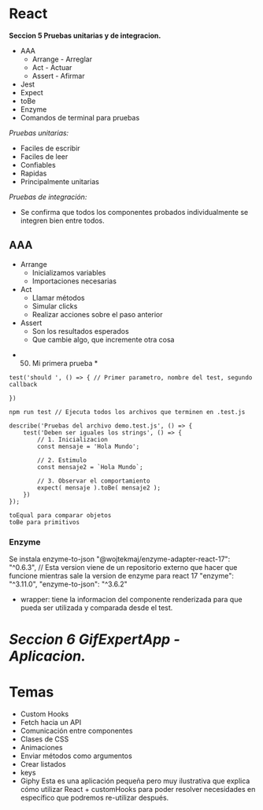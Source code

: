 # React
**Seccion 5 Pruebas unitarias y de integracion.**
- AAA
    - Arrange - Arreglar
    - Act - Actuar
    - Assert - Afirmar
- Jest
- Expect
- toBe
- Enzyme
- Comandos de terminal para pruebas

*Pruebas unitarias:*
 - Faciles de escribir
 - Faciles de leer
 - Confiables
 - Rapidas
 - Principalmente unitarias

*Pruebas de integración:*
 - Se confirma que todos los componentes probados individualmente se integren bien entre todos.

 ## AAA
 - Arrange
    * Inicializamos variables
    * Importaciones necesarias
 - Act
    * Llamar métodos
    * Simular clicks
    * Realizar acciones sobre el paso anterior
 - Assert
    * Son los resultados esperados
    * Que cambie algo, que incremente otra cosa

* 50. Mi primera prueba *
```
test('should ', () => { // Primer parametro, nombre del test, segundo callback

})
```

```
npm run test // Ejecuta todos los archivos que terminen en .test.js
```

```
describe('Pruebas del archivo demo.test.js', () => {
    test('Deben ser iguales los strings', () => {
        // 1. Inicializacion
        const mensaje = 'Hola Mundo';
    
        // 2. Estimulo
        const mensaje2 = `Hola Mundo`;
    
        // 3. Observar el comportamiento
        expect( mensaje ).toBe( mensaje2 );
    })
});
```

```
toEqual para comparar objetos
toBe para primitivos
```

### Enzyme
Se instala enzyme-to-json
"@wojtekmaj/enzyme-adapter-react-17": "^0.6.3", // Esta version viene de un repositorio externo que hacer que funcione mientras sale la version de enzyme para react 17
"enzyme": "^3.11.0",
"enzyme-to-json": "^3.6.2"

- wrapper: tiene la informacion del componente renderizada para que pueda ser utilizada y comparada desde el test.

# ***Seccion 6 GifExpertApp - Aplicacion.***
# Temas
- Custom Hooks
- Fetch hacia un API
- Comunicación entre componentes
- Clases de CSS
- Animaciones
- Enviar métodos como argumentos
- Crear listados
- keys
- Giphy
Esta es una aplicación pequeña pero muy ilustrativa que explica cómo utilizar React + customHooks para poder resolver necesidades en específico que podremos re-utilizar después.